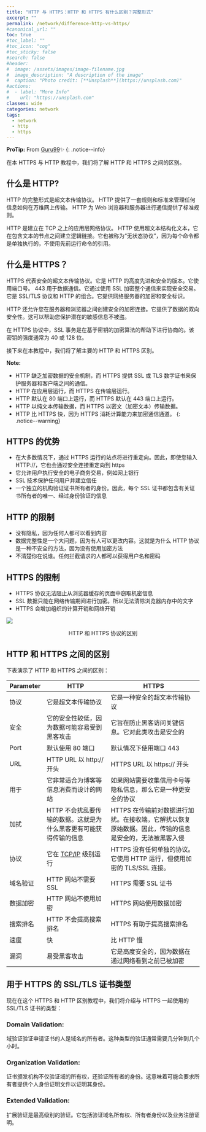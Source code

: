 ```yaml
---
title: "HTTP 与 HTTPS：HTTP 和 HTTPS 有什么区别？完整形式"
excerpt: ""
permalink: /network/difference-http-vs-https/
#canonical_url: ""
toc: true
#toc_label: ""
#toc_icon: "cog"
#toc_sticky: false
#search: false
#header:
#  image: /assets/images/image-filename.jpg
#  image_description: "A description of the image"
#  caption: "Photo credit: [**Unsplash**](https://unsplash.com)"
#actions:
#  - label: "More Info"
#    url: "https://unsplash.com"
classes: wide
categories: network
tags:
  - network
  - http
  - https
---
```


**ProTip:**  From [Guru99](https://www.guru99.com/)✨
{: .notice--info}

在本 HTTPS 与 HTTP 教程中，我们将了解 HTTP 和 HTTPS 之间的区别。

## 什么是 HTTP?

HTTP 的完整形式是超文本传输协议。 HTTP 提供了一套规则和标准来管理任何信息如何在万维网上传输。 HTTP 为 Web 浏览器和服务器进行通信提供了标准规则。

HTTP 是建立在 TCP 之上的应用层网络协议。 HTTP 使用超文本结构化文本，它在包含文本的节点之间建立逻辑链接。它也被称为“无状态协议”，因为每个命令都是单独执行的，不使用先前运行命令的引用。

## 什么是 HTTPS？

HTTPS 代表安全的超文本传输协议。它是 HTTP 的高度先进和安全的版本。它使用端口号。 443 用于数据通信。它通过使用 SSL 加密整个通信来实现安全交易。它是 SSL/TLS 协议和 HTTP 的组合。它提供网络服务器的加密和安全标识。

HTTP 还允许您在服务器和浏览器之间创建安全的加密连接。它提供了数据的双向安全性。这可以帮助您保护潜在的敏感信息不被盗。

在 HTTPS 协议中，SSL 事务是在基于密钥的加密算法的帮助下进行协商的。该密钥的强度通常为 40 或 128 位。

接下来在本教程中，我们将了解主要的 HTTP 和 HTTPS 区别。

**Note:** 

- HTTP 缺乏加密数据的安全机制，而 HTTPS 提供 SSL 或 TLS 数字证书来保护服务器和客户端之间的通信。
- HTTP 在应用层运行，而 HTTPS 在传输层运行。
- HTTP 默认在 80 端口上运行，而 HTTPS 默认在 443 端口上运行。
- HTTP 以纯文本传输数据，而 HTTPS 以密文（加密文本）传输数据。
- HTTP 比 HTTPS 快，因为 HTTPS 消耗计算能力来加密通信通道。
{: .notice--warning}

## HTTPS 的优势

- 在大多数情况下，通过 HTTPS 运行的站点将进行重定向。因此，即使您输入 HTTP://，它也会通过安全连接重定向到 https
- 它允许用户执行安全的电子商务交易，例如网上银行
- SSL 技术保护任何用户并建立信任
- 一个独立的机构验证证书所有者的身份。因此，每个 SSL 证书都包含有关证书所有者的唯一、经过身份验证的信息

## HTTP 的限制

- 没有隐私，因为任何人都可以看到内容
- 数据完整性是一个大问题，因为有人可以更改内容。这就是为什么 HTTP 协议是一种不安全的方法，因为没有使用加密方法
- 不清楚你在说谁。任何拦截请求的人都可以获得用户名和密码

## HTTPS 的限制

- HTTPS 协议无法阻止从浏览器缓存的页面中窃取机密信息
- SSL 数据只能在网络传输期间进行加密。所以无法清除浏览器内存中的文字
- HTTPS 会增加组织的计算开销和网络开销

![](https://aluopy.github.io/assets/images/HTTPvsHTTPS1.webp)

<div align = "center">HTTP 和 HTTPS 协议的区别</div>

## HTTP 和 HTTPS 之间的区别

下表演示了 HTTP 和 HTTPS 之间的区别：

| Parameter | HTTP                                                         | HTTPS                                                        |
| --------- | ------------------------------------------------------------ | ------------------------------------------------------------ |
| 协议      | 它是超文本传输协议                                           | 它是一种安全的超文本传输协议                                 |
| 安全      | 它的安全性较低，因为数据可能容易受到黑客攻击                 | 它旨在防止黑客访问关键信息。它对此类攻击是安全的             |
| Port      | 默认使用 80 端口                                             | 默认情况下使用端口 443                                       |
| URL       | HTTP URL 以 http:// 开头                                     | HTTPS URL 以 https:// 开头                                   |
| 用于      | 它非常适合为博客等信息消费而设计的网站                       | 如果网站需要收集信用卡号等隐私信息，那么它是一种更安全的协议 |
| 加扰      | HTTP 不会扰乱要传输的数据。这就是为什么黑客更有可能获得传输的信息 | HTTPS 在传输前对数据进行加扰。在接收端，它解扰以恢复原始数据。因此，传输的信息是安全的，无法被黑客入侵 |
| 协议      | 它在 [TCP/IP]() 级别运行                                     | HTTPS 没有任何单独的协议。它使用 HTTP 运行，但使用加密的 TLS/SSL 连接。 |
| 域名验证  | HTTP 网站不需要 SSL                                          | HTTPS 需要 SSL 证书                                          |
| 数据加密  | HTTP 网站不使用加密                                          | HTTPS 网站使用数据加密                                       |
| 搜索排名  | HTTP 不会提高搜索排名                                        | HTTPS 有助于提高搜索排名                                     |
| 速度      | 快                                                           | 比 HTTP 慢                                                   |
| 漏洞      | 易受黑客攻击                                                 | 它是高度安全的，因为数据在通过网络看到之前已被加密           |

## 用于 HTTPS 的 SSL/TLS 证书类型

现在在这个 HTTPS 和 HTTP 区别教程中，我们将介绍与 HTTPS 一起使用的 SSL/TLS 证书的类型：

### Domain Validation:

域验证验证申请证书的人是域名的所有者。这种类型的验证通常需要几分钟到几个小时。

### Organization Validation:

证书颁发机构不仅验证域的所有权，还验证所有者的身份。这意味着可能会要求所有者提供个人身份证明文件以证明其身份。

### Extended Validation:

扩展验证是最高级别的验证。它包括验证域名所有权、所有者身份以及业务注册证明。

